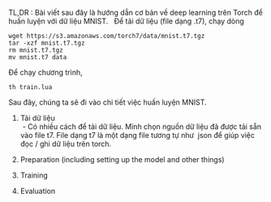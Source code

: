 TL,DR : Bài viết sau đây là hướng dẫn cơ bản về deep learning trên Torch để huấn luyện với dữ liệu MNIST.  
Để tải dữ liệu (file dạng .t7), chạy dòng 
```Shell
wget https://s3.amazonaws.com/torch7/data/mnist.t7.tgz
tar -xzf mnist.t7.tgz
rm mnist.t7.tgz
mv mnist.t7 data
```

Để chạy chương trình, 
```Shell
th train.lua
```
Sau đây, chúng ta sẽ đi vào chi tiết việc huấn luyện MNIST.  

1. Tải dữ liệu  
  - Có nhiều cách để tải dữ liệu. Mình chọn nguồn dữ liệu đã được tải sẵn vào file t7. File dạng t7 là một dạng file tương tự như 
  json để giúp việc đọc / ghi dữ liệu trên torch.  
  
2. Preparation (including setting up the model and other things)
3. Training
4. Evaluation

